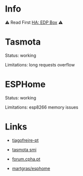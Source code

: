 # Info

⚠️ Read First [HA: EDP Box](https://github.com/tiagofreire-pt/Home_Assistant_EDP_Box) ⚠️

# Tasmota

Status: working

Limitations: long requests overflow

# ESPHome

Status: working

Limitations: esp8266 memory issues

# Links

- [tiagofreire-pt](https://github.com/tiagofreire-pt/Home_Assistant_EDP_Box)

- [tasmota smi](https://tasmota.github.io/docs/Smart-Meter-Interface/)

- [forum.cpha.pt](https://forum.cpha.pt/t/integrar-contadores-inteligentes-da-edp-em-home-assistant/4953/)

- [martgras/esphome](https://github.com/martgras/esphome)

